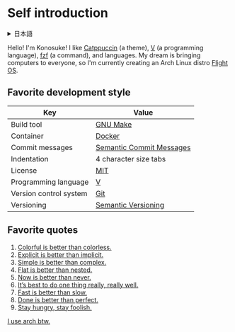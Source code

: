 <!--
**sakkke/sakkke** is a ✨ _special_ ✨ repository because its `README.md` (this file) appears on your GitHub profile.

Here are some ideas to get you started:

- 🔭 I’m currently working on ...
- 🌱 I’m currently learning ...
- 👯 I’m looking to collaborate on ...
- 🤔 I’m looking for help with ...
- 💬 Ask me about ...
- 📫 How to reach me: ...
- 😄 Pronouns: ...
- ⚡ Fun fact: ...
-->

# Self introduction

<details>
<summary>日本語</summary>

こんにちは！
幸乃介です！
[Catppuccin](https://github.com/catppuccin/catppuccin)（テーマ）と、[V](https://github.com/vlang/v)（プログラミング言語）と、[fzf](https://github.com/junegunn/fzf)（コマンド）と、言語が好きです。
僕の夢はすべての人にコンピュータを届けることです。
そのため、現在 Arch Linux ディストロ [Flight OS](https://github.com/sakkke/flightos) をつくっています。

</details>

Hello!
I'm Konosuke!
I like [Catppuccin](https://github.com/catppuccin/catppuccin) (a theme), [V](https://github.com/vlang/v) (a programming language), [fzf](https://github.com/junegunn/fzf) (a command), and languages.
My dream is bringing computers to everyone, so I'm currently creating an Arch Linux distro [Flight OS](https://github.com/sakkke/flightos).

## Favorite development style

Key | Value
-|-
Build tool| [GNU Make](https://www.gnu.org/software/make/)
Container | [Docker](https://www.docker.com/)
Commit messages | [Semantic Commit Messages](https://gist.github.com/joshbuchea/6f47e86d2510bce28f8e7f42ae84c716)
Indentation | 4 character size tabs
License | [MIT](https://mit-license.org/)
Programming language | [V](https://github.com/vlang/v)
Version control system | [Git](https://git-scm.com/)
Versioning | [Semantic Versioning](https://semver.org/)

## Favorite quotes

1. [Colorful is better than colorless.](https://github.com/catppuccin/catppuccin#-design-philosophy)
1. [Explicit is better than implicit.](https://peps.python.org/pep-0020/#the-zen-of-python)
1. [Simple is better than complex.](https://peps.python.org/pep-0020/#the-zen-of-python)
1. [Flat is better than nested.](https://peps.python.org/pep-0020/#the-zen-of-python)
1. [Now is better than never.](https://peps.python.org/pep-0020/#the-zen-of-python)
1. [It’s best to do one thing really, really well.](https://about.google/intl/en_us/philosophy/)
1. [Fast is better than slow.](https://about.google/intl/en_us/philosophy/)
1. [Done is better than perfect.](https://medium.com/publishous/5-reasons-why-done-is-better-than-perfect-4c9afa2063b8)
1. [Stay hungry, stay foolish.](https://medium.com/ailiangan/the-origins-of-stay-hungry-stay-foolish-5a4a8d626f2)

[I use arch btw.](https://www.reddit.com/r/linuxmemes/comments/9xgfxq/why_i_use_arch_btw/)

